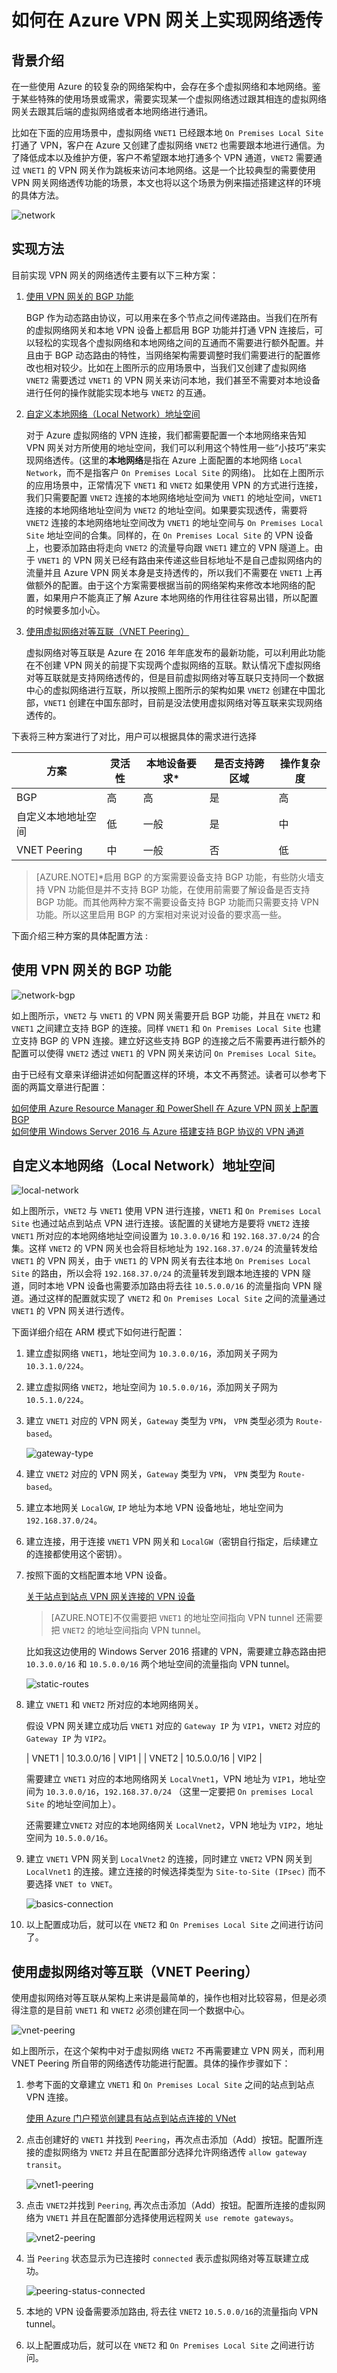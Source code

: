 <properties
	pageTitle="如何在 Azure VPN 网关上实现网络透传"
	description="如何在 Azure VPN 网关上实现网络透传"
	service=""
	resource="vpngateway"
	authors=""
	displayOrder=""
	selfHelpType=""
    supportTopicIds=""
    productPesIds=""
    resourceTags="VPN, BGP, Local Network, VNET Peering"
    cloudEnvironments="MoonCake" />
<tags
	ms.service="vpn-gateway-aog"
	ms.date=""
	wacn.date="1/20/2017" />
# 如何在 Azure VPN 网关上实现网络透传

## 背景介绍

在一些使用 Azure 的较复杂的网络架构中，会存在多个虚拟网络和本地网络。鉴于某些特殊的使用场景或需求，需要实现某一个虚拟网络透过跟其相连的虚拟网络网关去跟其后端的虚拟网络或者本地网络进行通讯。

比如在下面的应用场景中，虚拟网络 `VNET1` 已经跟本地 `On Premises Local Site` 打通了 VPN，客户在 Azure 又创建了虚拟网络 `VNET2` 也需要跟本地进行通信。为了降低成本以及维护方便，客户不希望跟本地打通多个 VPN 通道，`VNET2` 需要通过 `VNET1` 的 VPN 网关作为跳板来访问本地网络。这是一个比较典型的需要使用 VPN 网关网络透传功能的场景，本文也将以这个场景为例来描述搭建这样的环境的具体方法。

![network](./media/aog-vpn-gateway-howto-implement-network-transmission/network.png)

## 实现方法

目前实现 VPN 网关的网络透传主要有以下三种方案：

1.	<a href="#vpn-bgp">使用 VPN 网关的 BGP 功能</a>

	BGP 作为动态路由协议，可以用来在多个节点之间传递路由。当我们在所有的虚拟网络网关和本地 VPN 设备上都启用 BGP 功能并打通 VPN 连接后，可以轻松的实现各个虚拟网络和本地网络之间的互通而不需要进行额外配置。并且由于 BGP 动态路由的特性，当网络架构需要调整时我们需要进行的配置修改也相对较少。比如在上图所示的应用场景中，当我们又创建了虚拟网络 `VNET2` 需要透过 `VNET1` 的 VPN 网关来访问本地，我们甚至不需要对本地设备进行任何的操作就能实现本地与 `VNET2` 的互通。

2.	<a href="#local-network">自定义本地网络（Local Network）地址空间</a>

	对于 Azure 虚拟网络的 VPN 连接，我们都需要配置一个本地网络来告知 VPN 网关对方所使用的地址空间，我们可以利用这个特性用一些“小技巧”来实现网络透传。(这里的**本地网络**是指在 Azure 上面配置的本地网络 `Local Network`，而不是指客户 `On Premises Local Site` 的网络)。 比如在上图所示的应用场景中，正常情况下 `VNET1` 和 `VNET2` 如果使用 VPN 的方式进行连接，我们只需要配置 `VNET2` 连接的本地网络地址空间为 `VNET1` 的地址空间，`VNET1` 连接的本地网络地址空间为 `VNET2` 的地址空间。如果要实现透传，需要将 `VNET2` 连接的本地网络地址空间改为 `VNET1` 的地址空间与 `On Premises Local Site` 地址空间的合集。同样的，在 `On Premises Local Site` 的 VPN 设备上，也要添加路由将走向 `VNET2` 的流量导向跟 `VNET1` 建立的 VPN 隧道上。由于 `VNET1` 的 VPN 网关已经有路由来传递这些目标地址不是自己虚拟网络内的流量并且 Azure VPN 网关本身是支持透传的，所以我们不需要在 `VNET1` 上再做额外的配置。由于这个方案需要根据当前的网络架构来修改本地网络的配置，如果用户不能真正了解 Azure 本地网络的作用往往容易出错，所以配置的时候要多加小心。

3.	<a href="#vnet-peering">使用虚拟网络对等互联（VNET Peering）</a>

	虚拟网络对等互联是 Azure 在 2016 年年底发布的最新功能，可以利用此功能在不创建 VPN 网关的前提下实现两个虚拟网络的互联。默认情况下虚拟网络对等互联就是支持网络透传的，但是目前虚拟网络对等互联只支持同一个数据中心的虚拟网络进行互联，所以按照上图所示的架构如果 `VNET2` 创建在中国北部，`VNET1` 创建在中国东部时，目前是没法使用虚拟网络对等互联来实现网络透传的。

下表将三种方案进行了对比，用户可以根据具体的需求进行选择

| 方案               	| 灵活性 	| 本地设备要求* 	| 是否支持跨区域 		| 操作复杂度 		|
|--------------------	|--------	|--------------	|----------------	|------------	|
| BGP                	| 高     	| 高           	| 是             	| 高         	|
| 自定义本地地址空间 		| 低     	| 一般         	| 是             	| 中         	|
| VNET Peering       	| 中     	| 一般         	| 否             	| 低         	|

>[AZURE.NOTE]*启用 BGP 的方案需要设备支持 BGP 功能，有些防火墙支持 VPN 功能但是并不支持 BGP 功能，在使用前需要了解设备是否支持 BGP 功能。而其他两种方案不需要设备支持 BGP 功能而只需要支持 VPN 功能。所以这里启用 BGP 的方案相对来说对设备的要求高一些。

下面介绍三种方案的具体配置方法 : 

## <a id="vpn-bgp">使用 VPN 网关的 BGP 功能</a>

![network-bgp](./media/aog-vpn-gateway-howto-implement-network-transmission/network-bgp.png)

如上图所示，`VNET2` 与 `VNET1` 的 VPN 网关需要开启 BGP 功能，并且在 `VNET2` 和 `VNET1` 之间建立支持 BGP 的连接。同样 `VNET1` 和 `On Premises Local Site` 也建立支持 BGP 的 VPN 连接。建立好这些支持 BGP 的连接之后不需要再进行额外的配置可以使得 `VNET2` 透过 `VNET1` 的 VPN 网关来访问 `On Premises Local Site`。

由于已经有文章来详细讲述如何配置这样的环境，本文不再赘述。读者可以参考下面的两篇文章进行配置：

[如何使用 Azure Resource Manager 和 PowerShell 在 Azure VPN 网关上配置 BGP](/documentation/articles/vpn-gateway-bgp-resource-manager-ps/)<br>
[如何使用 Windows Server 2016 与 Azure 搭建支持 BGP 协议的 VPN 通道](/documentation/articles/aog-virtual-machines-howto-windows-server-2016-bgp-vpn/)

## <a id="local-network">自定义本地网络（Local Network）地址空间</a>

![local-network](./media/aog-vpn-gateway-howto-implement-network-transmission/local-network.png)

如上图所示，`VNET2` 与 `VNET1` 使用 VPN 进行连接，`VNET1` 和 `On Premises Local Site` 也通过站点到站点 VPN 进行连接。该配置的关键地方是要将 `VNET2` 连接 `VNET1` 所对应的本地网络地址空间设置为 `10.3.0.0/16` 和 `192.168.37.0/24` 的合集。这样 `VNET2` 的 VPN 网关也会将目标地址为 `192.168.37.0/24` 的流量转发给 `VNET1` 的 VPN 网关，由于 `VNET1` 的 VPN 网关有去往本地 `On Premises Local Site` 的路由，所以会将 `192.168.37.0/24` 的流量转发到跟本地连接的 VPN 隧道，同时本地 VPN 设备也需要添加路由将去往 `10.5.0.0/16` 的流量指向 VPN 隧道。通过这样的配置就实现了 `VNET2` 和 `On Premises Local Site` 之间的流量通过 `VNET1` 的 VPN 网关进行透传。

下面详细介绍在 ARM 模式下如何进行配置：

1.	建立虚拟网络 `VNET1`，地址空间为 `10.3.0.0/16`，添加网关子网为 `10.3.1.0/224`。

2.	建立虚拟网络 `VNET2`，地址空间为 `10.5.0.0/16`，添加网关子网为 `10.5.1.0/224`。

3.	建立 `VNET1` 对应的 VPN 网关，`Gateway` 类型为 `VPN`， `VPN` 类型必须为 `Route-based`。

	![gateway-type](./media/aog-vpn-gateway-howto-implement-network-transmission/gateway-type.png)

4.	建立 `VNET2` 对应的 VPN 网关，`Gateway` 类型为 `VPN`， `VPN` 类型为 `Route-based`。

5.	建立本地网关 `LocalGW`, `IP` 地址为本地 VPN 设备地址，地址空间为 `192.168.37.0/24`。

6.	建立连接，用于连接 `VNET1` VPN 网关和 `LocalGW`（密钥自行指定，后续建立的连接都使用这个密钥）。

7.	按照下面的文档配置本地 VPN 设备。

	[关于站点到站点 VPN 网关连接的 VPN 设备](/documentation/articles/vpn-gateway-about-vpn-devices/)

	>[AZURE.NOTE]不仅需要把 `VNET1` 的地址空间指向 VPN tunnel 还需要把 `VNET2` 的地址空间指向 VPN tunnel。

	比如我这边使用的 Windows Server 2016 搭建的 VPN，需要建立静态路由把 `10.3.0.0/16` 和 `10.5.0.0/16` 两个地址空间的流量指向 VPN tunnel。

	![static-routes](./media/aog-vpn-gateway-howto-implement-network-transmission/static-routes.png)

8.	建立 `VNET1` 和 `VNET2` 所对应的本地网络网关。

	假设 VPN 网关建立成功后 `VNET1` 对应的 `Gateway IP` 为 `VIP1`，`VNET2` 对应的 `Gateway IP` 为 `VIP2`。
	
	| VNET1	| 10.3.0.0/16 | VIP1 |
	| VNET2	| 10.5.0.0/16 | VIP2 |

	需要建立 `VNET1` 对应的本地网络网关 `LocalVnet1`，VPN 地址为 `VIP1`，地址空间为 `10.3.0.0/16`，`192.168.37.0/24` （这里一定要把 `On premises Local Site` 的地址空间加上）。

	还需要建立`VNET2` 对应的本地网络网关 `LocalVnet2`，VPN 地址为 `VIP2`，地址空间为 `10.5.0.0/16`。

9.	建立 `VNET1` VPN 网关到 `LocalVnet2` 的连接，同时建立 `VNET2` VPN 网关到 `LocalVnet1` 的连接。建立连接的时候选择类型为 `Site-to-Site (IPsec)` 而不要选择 `VNET to VNET`。

	![basics-connection](./media/aog-vpn-gateway-howto-implement-network-transmission/basics-connection.png)

10.	以上配置成功后，就可以在 `VNET2` 和 `On Premises Local Site` 之间进行访问了。

## <a id="vnet-peering">使用虚拟网络对等互联（VNET Peering）</a>

使用虚拟网络对等互联从架构上来讲是最简单的，操作也相对比较容易，但是必须得注意的是目前 `VNET1` 和 `VNET2` 必须创建在同一个数据中心。

![vnet-peering](./media/aog-vpn-gateway-howto-implement-network-transmission/vnet-peering.png)

如上图所示，在这个架构中对于虚拟网络 `VNET2` 不再需要建立 VPN 网关，而利用 VNET Peering 所自带的网络透传功能进行配置。具体的操作步骤如下：

1.	参考下面的文章建立 `VNET1` 和 `On Premises Local Site` 之间的站点到站点 VPN 连接。

	[使用 Azure 门户预览创建具有站点到站点连接的 VNet](/documentation/articles/vpn-gateway-howto-site-to-site-resource-manager-portal/) 

2.	点击创建好的 `VNET1` 并找到 `Peering`，再次点击添加（Add）按钮。配置所连接的虚拟网络为 `VNET2` 并且在配置部分选择允许网络透传 `allow gateway transit`。

	![vnet1-peering](./media/aog-vpn-gateway-howto-implement-network-transmission/vnet1-peering.png)

3.	点击 `VNET2`并找到 `Peering`, 再次点击添加（Add）按钮。配置所连接的虚拟网络为 `VNET1` 并且在配置部分选择使用远程网关 `use remote gateways`。

	![vnet2-peering](./media/aog-vpn-gateway-howto-implement-network-transmission/vnet2-peering.png)

4.	当 `Peering` 状态显示为已连接时 `connected` 表示虚拟网络对等互联建立成功。

	![peering-status-connected](./media/aog-vpn-gateway-howto-implement-network-transmission/peering-status-connected.png)

5.	本地的 VPN 设备需要添加路由, 将去往 `VNET2` `10.5.0.0/16`的流量指向 VPN tunnel。

6.	以上配置成功后，就可以在 `VNET2` 和 `On Premises Local Site` 之间进行访问。
